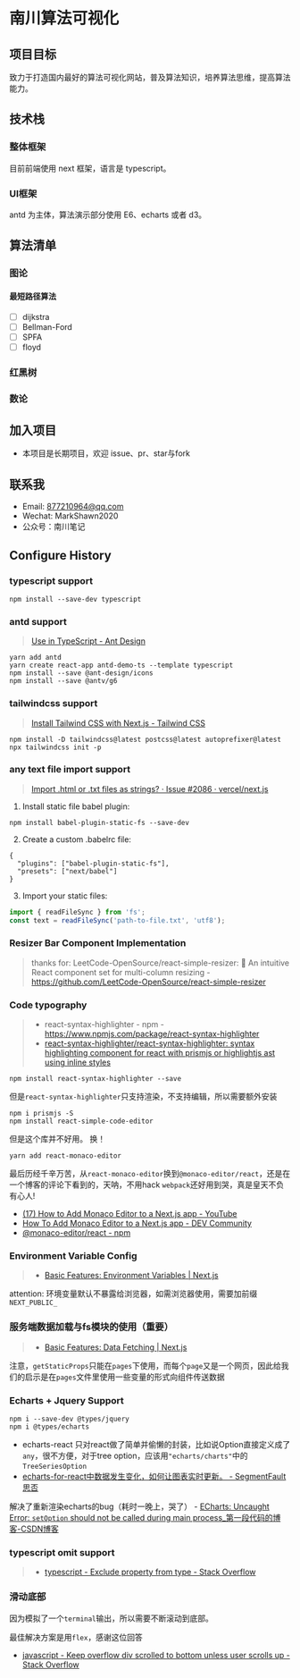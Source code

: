 # 南川算法可视化

## 项目目标
致力于打造国内最好的算法可视化网站，普及算法知识，培养算法思维，提高算法能力。

## 技术栈
### 整体框架
目前前端使用 next 框架，语言是 typescript。

### UI框架
antd 为主体，算法演示部分使用 E6、echarts 或者 d3。


## 算法清单

### 图论
#### 最短路径算法
- [ ] dijkstra
- [ ] Bellman-Ford
- [ ] SPFA
- [ ] floyd

### 红黑树

### 数论

## 加入项目
- 本项目是长期项目，欢迎 issue、pr、star与fork

## 联系我
- Email: 877210964@qq.com
- Wechat: MarkShawn2020
- 公众号：南川笔记

## Configure History
### typescript support
```
npm install --save-dev typescript
```

### antd support
> [Use in TypeScript - Ant Design](https://ant.design/docs/react/use-in-typescript)
```
yarn add antd
yarn create react-app antd-demo-ts --template typescript
npm install --save @ant-design/icons
npm install --save @antv/g6
```
### tailwindcss support
> [Install Tailwind CSS with Next.js - Tailwind CSS](https://tailwindcss.com/docs/guides/nextjs)
```
npm install -D tailwindcss@latest postcss@latest autoprefixer@latest
npx tailwindcss init -p
```

### any text file import support
> [Import .html or .txt files as strings? · Issue #2086 · vercel/next.js](https://github.com/vercel/next.js/issues/2086)
1. Install static file babel plugin:
```
npm install babel-plugin-static-fs --save-dev
```
2. Create a custom .babelrc file:
```text
{
  "plugins": ["babel-plugin-static-fs"],
  "presets": ["next/babel"]
}
```
3. Import your static files:
```js
import { readFileSync } from 'fs';
const text = readFileSync('path-to-file.txt', 'utf8');
```

### Resizer Bar Component Implementation
> thanks for: LeetCode-OpenSource/react-simple-resizer: 🐙 An intuitive React component set for multi-column resizing - https://github.com/LeetCode-OpenSource/react-simple-resizer

### Code typography
> - react-syntax-highlighter - npm - https://www.npmjs.com/package/react-syntax-highlighter
> - [react-syntax-highlighter/react-syntax-highlighter: syntax highlighting component for react with prismjs or highlightjs ast using inline styles](https://github.com/react-syntax-highlighter/react-syntax-highlighter#readme)
```shell
npm install react-syntax-highlighter --save
```
但是`react-syntax-highlighter`只支持渲染，不支持编辑，所以需要额外安装
```shell
npm i prismjs -S
npm install react-simple-code-editor
```
但是这个库并不好用。
换！
```shell
yarn add react-monaco-editor
```
最后历经千辛万苦，从`react-monaco-editor`换到`@monaco-editor/react`，还是在一个博客的评论下看到的，天呐，不用hack `webpack`还好用到哭，真是皇天不负有心人!
- [(17) How to Add Monaco Editor to a Next.js app - YouTube](https://www.youtube.com/watch?v=13UVFrGe80o)
- [How To Add Monaco Editor to a Next.js app - DEV Community](https://dev.to/swyx/how-to-add-monaco-editor-to-a-next-js-app-ha3)
- [@monaco-editor/react - npm](https://www.npmjs.com/package/@monaco-editor/react)


### Environment Variable Config
> - [Basic Features: Environment Variables | Next.js](https://nextjs.org/docs/basic-features/environment-variables)

attention: 环境变量默认不暴露给浏览器，如需浏览器使用，需要加前缀`NEXT_PUBLIC_` 

### 服务端数据加载与fs模块的使用（重要）
> - [Basic Features: Data Fetching | Next.js](https://nextjs.org/docs/basic-features/data-fetching)

注意，`getStaticProps`只能在`pages`下使用，而每个`page`又是一个网页，因此给我们的启示是在`pages`文件里使用一些变量的形式向组件传送数据

### Echarts + Jquery Support
```shell
npm i --save-dev @types/jquery
npm i @types/echarts
```
- echarts-react 只对react做了简单并偷懒的封装，比如说Option直接定义成了`any`，很不方便，对于tree option，应该用`"echarts/charts"`中的 `TreeSeriesOption`
- [echarts-for-react中数据发生变化，如何让图表实时更新。 - SegmentFault 思否](https://segmentfault.com/q/1010000017302705/a-1020000017857113)

解决了重新渲染echarts的bug（耗时一晚上，哭了）
    - [ECharts: Uncaught Error: `setOption` should not be called during main process_第一段代码的博客-CSDN博客](https://blog.csdn.net/godot06/article/details/109474771)

### typescript omit support
> - [typescript - Exclude property from type - Stack Overflow](https://stackoverflow.com/questions/48215950/exclude-property-from-type)

### 滑动底部
因为模拟了一个`terminal`输出，所以需要不断滚动到底部。

最佳解决方案是用`flex`，感谢这位回答
- [javascript - Keep overflow div scrolled to bottom unless user scrolls up - Stack Overflow](https://stackoverflow.com/questions/18614301/keep-overflow-div-scrolled-to-bottom-unless-user-scrolls-up)

